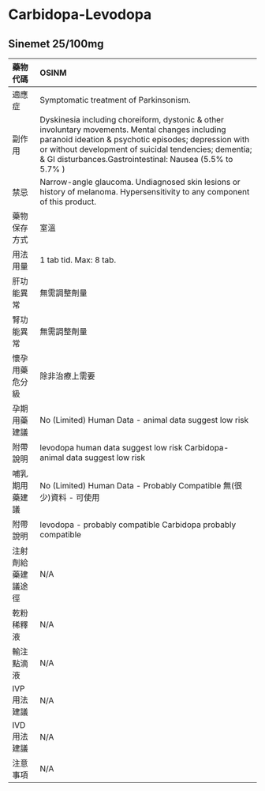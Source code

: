 # Carbidopa-Levodopa

## Sinemet 25/100mg

| 藥物代碼 | OSINM |
| :--- | :--- |
| 適應症 | Symptomatic treatment of Parkinsonism. |
| 副作用 | Dyskinesia including choreiform, dystonic & other involuntary movements. Mental changes including paranoid ideation & psychotic episodes; depression with or without development of suicidal tendencies; dementia; & GI disturbances.Gastrointestinal: Nausea \(5.5% to 5.7% \) |
| 禁忌 | Narrow-angle glaucoma. Undiagnosed skin lesions or history of melanoma. Hypersensitivity to any component of this product. |
| 藥物保存方式 | 室溫 |
| 用法用量 | 1 tab tid. Max: 8 tab. |
| 肝功能異常 | 無需調整劑量 |
| 腎功能異常 | 無需調整劑量 |
| 懷孕用藥危分級 | 除非治療上需要 |
| 孕期用藥建議 | No \(Limited\) Human Data - animal data suggest low risk |
| 附帶說明 | levodopa human data suggest low risk Carbidopa- animal data suggest low risk |
| 哺乳期用藥建議 | No \(Limited\) Human Data - Probably Compatible 無\(很少\)資料 - 可使用 |
| 附帶說明 | levodopa - probably compatible Carbidopa probably compatible |
| 注射劑給藥建議途徑 | N/A |
| 乾粉稀釋液 | N/A |
| 輸注點滴液 | N/A |
| IVP 用法建議 | N/A |
| IVD 用法建議 | N/A |
| 注意事項 | N/A |

